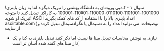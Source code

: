 سوال ۱ - کامپی ورودتان به دانشگاه بهشتی را تبریک میگوید اما به زبان باینری!
1001000-1101001-0110100-110000-110001-100001
به کاراکتر تبدیل کنید تا متوجه تبریک او شوید! ASCII اعداد باینری بالا را با استفاده از کد های
کمک بگیرید asciitable.com )توضیحات: می توانید اعداد را به دسیمال یا هگزادسیمال تبدیل کرده و از سایت
- نیازی به نوشتن محاسبات تبدیل مبنا ها نیست اما ذکر کنید تبدیل باینری به کدام یک از مبنا های گفته شده
آسان تر است.(